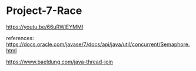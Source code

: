 # Project-7-Race

https://youtu.be/66uRWlEYMMI



references:
https://docs.oracle.com/javase/7/docs/api/java/util/concurrent/Semaphore.html

https://www.baeldung.com/java-thread-join
